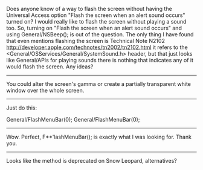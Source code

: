 Does anyone know of a way to flash the screen without having the Universal Access option "Flash the screen when an alert sound occurs" turned on?  I would really like to flash the screen without playing a sound too.  So, turning on "Flash the screen when an alert sound occurs" and using General/NSBeep(); is out of the question.  The only thing I have found that even mentions flashing the screen is Technical Note N2102 http://developer.apple.com/technotes/tn2002/tn2102.html it refers to the <General/OSServices/General/SystemSound.h> header, but that just looks like General/APIs for playing sounds there is nothing that indicates any of it would flash the screen.  Any ideas?

----

You could alter the screen's gamma or create a partially transparent white window over the whole screen.

----

Just do this:

    
General/FlashMenuBar(0);
General/FlashMenuBar(0);


----

Wow.  Perfect, F**'lashMenuBar(); is exactly what I was looking for.  Thank you.

----

Looks like the method is deprecated on Snow Leopard, alternatives?